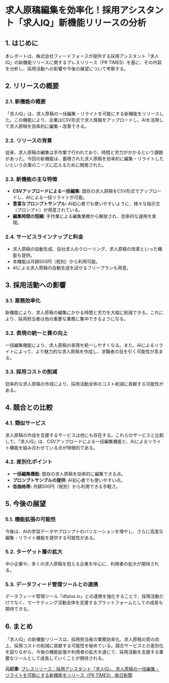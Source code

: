 # 求人原稿編集を効率化！採用アシスタント「求人IQ」新機能リリースの分析

## 1. はじめに

本レポートは、株式会社フィードフォースが提供する採用アシスタント「求人IQ」の新機能リリースに関するプレスリリース（PR TIMES）を基に、その内容を分析し、採用活動への影響や今後の展望について考察する。

## 2. リリースの概要

### 2.1. 新機能の概要

「求人IQ」は、求人原稿の一括編集・リライトを可能にする新機能をリリースした。この機能により、企業はCSV形式で求人情報をアップロードし、AIを活用して求人原稿を効率的に編集・改善できる。

### 2.2. リリースの背景

従来、求人原稿の編集は手作業で行われており、時間と労力がかかるという課題があった。今回の新機能は、蓄積された求人原稿を効率的に編集・リライトしたいという企業のニーズに応えるために開発された。

### 2.3. 新機能の主な特徴

* **CSVアップロードによる一括編集:** 既存の求人原稿をCSV形式でアップロードし、AIによる一括リライトが可能。
* **豊富なプロンプトサンプル:** AI初心者でも使いやすいように、様々な指示文（プロンプト）が用意されている。
* **編集時間の短縮:** 手作業による編集業務から解放され、効率的な運用を実現。

### 2.4. サービスラインナップと料金

* 求人原稿の自動生成、自社求人のクローリング、求人原稿の改善といった機能も提供。
* 本機能は月額500円（税別）から利用可能。
* AIによる求人原稿の自動生成を試せるフリープランも用意。

## 3. 採用活動への影響

### 3.1. 業務効率化

新機能により、求人原稿の編集にかかる時間と労力を大幅に削減できる。これにより、採用担当者は他の重要な業務に集中できるようになる。

### 3.2. 表現の統一と質の向上

一括編集機能により、求人原稿の表現を統一しやすくなる。また、AIによるリライトによって、より魅力的な求人原稿を作成し、求職者の目を引く可能性が高まる。

### 3.3. 採用コストの削減

効率的な求人原稿の作成により、採用活動全体のコスト削減に貢献する可能性がある。

## 4. 競合との比較

### 4.1. 類似サービス

求人原稿の作成を支援するサービスは他にも存在する。これらのサービスと比較して、「求人IQ」は、CSVアップロードによる一括編集機能と、AIによるリライト機能を組み合わせている点が特徴的である。

### 4.2. 差別化ポイント

* **一括編集機能:** 既存の求人原稿を効率的に編集できる点。
* **プロンプトサンプルの提供:** AI初心者でも使いやすい点。
* **低価格帯:** 月額500円（税別）から利用できる手軽さ。

## 5. 今後の展望

### 5.1. 機能拡張の可能性

今後は、AIの学習データやプロンプトのバリエーションを増やし、さらに高度な編集・リライト機能を提供する可能性がある。

### 5.2. ターゲット層の拡大

中小企業や、多くの求人原稿を抱える企業を中心に、利用者の拡大が期待される。

### 5.3. データフィード管理ツールとの連携

データフィード管理ツール「dfplus.io」との連携を強化することで、採用活動だけでなく、マーケティング活動全体を支援するプラットフォームとしての成長も期待できる。

## 6. まとめ

「求人IQ」の新機能リリースは、採用担当者の業務効率化、求人原稿の質の向上、採用コストの削減に貢献する可能性を秘めている。競合サービスとの差別化を図りながら、今後の機能拡張や利用者の拡大を通じて、採用活動を支援する重要なツールとして成長していくことが期待される。



**元記事:** [プレスリリース：採用アシスタント「求人IQ」、求人原稿の一括編集・リライトを可能にする新機能をリリース（PR TIMES） 毎日新聞](https://mainichi.jp/articles/20250418/pr1/00m/020/121000c)